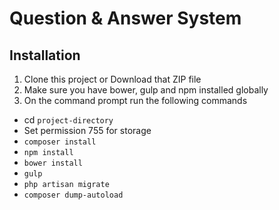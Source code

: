# Question & Answer System

## Installation

1. Clone this project or Download that ZIP file
2. Make sure you have bower, gulp and npm installed globally
3. On the command prompt run the following commands
- cd `project-directory`
- Set permission 755 for storage
- `composer install`
- `npm install`
- `bower install`
- `gulp`
- `php artisan migrate`
- `composer dump-autoload`

